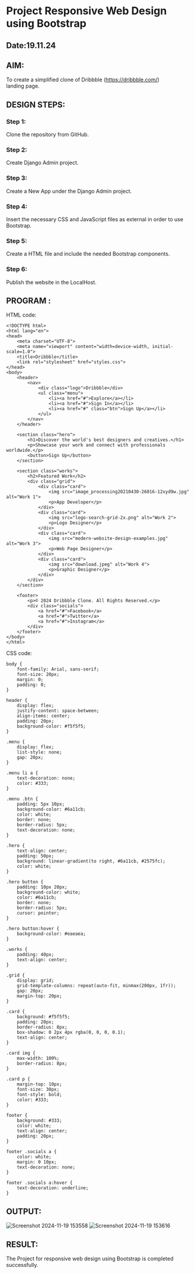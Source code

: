 # Project Responsive Web Design using Bootstrap
## Date:19.11.24

## AIM:
To create a simplified clone of Dribbble (https://dribbble.com/) landing page.


## DESIGN STEPS:

### Step 1:
Clone the repository from GitHub.

### Step 2:
Create Django Admin project.

### Step 3:
Create a New App under the Django Admin project.

### Step 4:
Insert the necessary CSS and JavaScript files as external in order to use Bootstrap.

### Step 5:
Create a HTML file and include the needed Bootstrap components.

### Step 6:
Publish the website in the LocalHost.

## PROGRAM :
HTML code:
```
<!DOCTYPE html>
<html lang="en">
<head>
    <meta charset="UTF-8">
    <meta name="viewport" content="width=device-width, initial-scale=1.0">
    <title>Dribbble</title>
    <link rel="stylesheet" href="styles.css">
</head>
<body>
    <header>
        <nav>
            <div class="logo">Dribbble</div>
            <ul class="menu">
                <li><a href="#">Explore</a></li>
                <li><a href="#">Sign In</a></li>
                <li><a href="#" class="btn">Sign Up</a></li>
            </ul>
        </nav>
    </header>

    <section class="hero">
        <h1>Discover the world's best designers and creatives.</h1>
        <p>Showcase your work and connect with professionals worldwide.</p>
        <button>Sign Up</button>
    </section>

    <section class="works">
        <h2>Featured Work</h2>
        <div class="grid">
            <div class="card">
                <img src="image_processing20210430-26016-12xyd9w.jpg" alt="Work 1">
                <p>App Developer</p>
            </div>
            <div class="card">
                <img src="logo-search-grid-2x.png" alt="Work 2">
                <p>Logo Designer</p>
            </div>
            <div class="card">
                <img src="modern-website-design-examples.jpg" alt="Work 3">
                <p>Web Page Designer</p>
            </div>
            <div class="card">
                <img src="download.jpeg" alt="Work 4">
                <p>Graphic Designer</p>
            </div>
        </div>
    </section>

    <footer>
        <p>© 2024 Dribbble Clone. All Rights Reserved.</p>
        <div class="socials">
            <a href="#">Facebook</a>
            <a href="#">Twitter</a>
            <a href="#">Instagram</a>
        </div>
    </footer>
</body>
</html>
```
CSS code:
```
body {
    font-family: Arial, sans-serif;
    font-size: 20px;
    margin: 0;
    padding: 0;
}

header {
    display: flex;
    justify-content: space-between;
    align-items: center;
    padding: 20px;
    background-color: #f5f5f5;
}

.menu {
    display: flex;
    list-style: none;
    gap: 20px;
}

.menu li a {
    text-decoration: none;
    color: #333;
}

.menu .btn {
    padding: 5px 10px;
    background-color: #6a11cb;
    color: white;
    border: none;
    border-radius: 5px;
    text-decoration: none;
}

.hero {
    text-align: center;
    padding: 50px;
    background: linear-gradient(to right, #6a11cb, #2575fc);
    color: white;
}

.hero button {
    padding: 10px 20px;
    background-color: white;
    color: #6a11cb;
    border: none;
    border-radius: 5px;
    cursor: pointer;
}

.hero button:hover {
    background-color: #eaeaea;
}

.works {
    padding: 40px;
    text-align: center;
}

.grid {
    display: grid;
    grid-template-columns: repeat(auto-fit, minmax(200px, 1fr));
    gap: 20px;
    margin-top: 20px;
}

.card {
    background: #f5f5f5;
    padding: 20px;
    border-radius: 8px;
    box-shadow: 0 2px 4px rgba(0, 0, 0, 0.1);
    text-align: center;
}

.card img {
    max-width: 100%;
    border-radius: 8px;
}

.card p {
    margin-top: 10px;
    font-size: 30px;
    font-style: bold;
    color: #333;
}

footer {
    background: #333;
    color: white;
    text-align: center;
    padding: 20px;
}

footer .socials a {
    color: white;
    margin: 0 10px;
    text-decoration: none;
}

footer .socials a:hover {
    text-decoration: underline;
}
```


## OUTPUT:
![Screenshot 2024-11-19 153558](https://github.com/user-attachments/assets/9f9f25a0-8d51-4ed0-aff8-bbc2b60331e9)
![Screenshot 2024-11-19 153616](https://github.com/user-attachments/assets/17601758-c5b8-4b64-a0be-092d7e84b054)

## RESULT:
The Project for responsive web design using Bootstrap is completed successfully.
